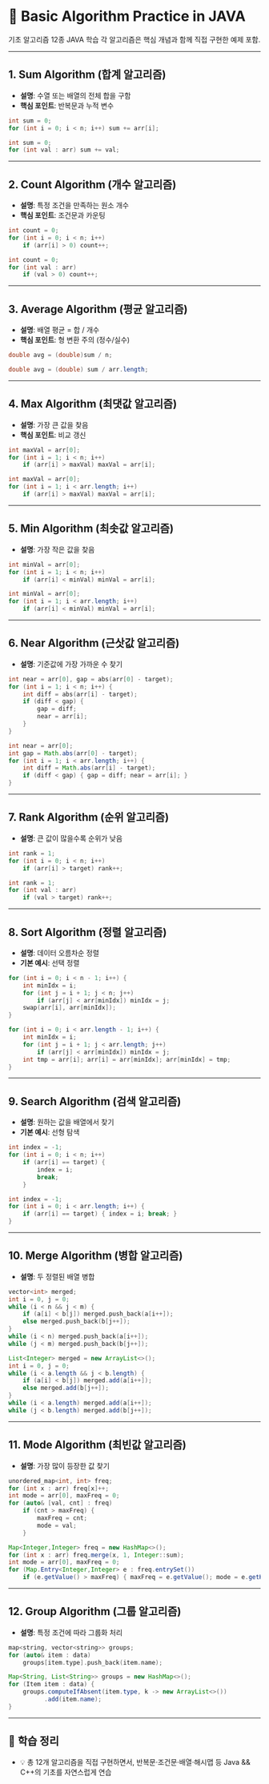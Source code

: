 # 📘 Basic Algorithm Practice in JAVA

기초 알고리즘 12종 JAVA 학습
각 알고리즘은 핵심 개념과 함께 직접 구현한 예제 포함.

---

## 1. Sum Algorithm (합계 알고리즘)

- **설명**: 수열 또는 배열의 전체 합을 구함  
- **핵심 포인트**: 반복문과 누적 변수  

```cpp
int sum = 0;  
for (int i = 0; i < n; i++) sum += arr[i];
```

```java
int sum = 0;
for (int val : arr) sum += val;
```

---

## 2. Count Algorithm (개수 알고리즘)

- **설명**: 특정 조건을 만족하는 원소 개수  
- **핵심 포인트**: 조건문과 카운팅  

```cpp
int count = 0;  
for (int i = 0; i < n; i++)  
    if (arr[i] > 0) count++;
```

```java
int count = 0;
for (int val : arr)
    if (val > 0) count++;

```
---

## 3. Average Algorithm (평균 알고리즘)

- **설명**: 배열 평균 = 합 / 개수  
- **핵심 포인트**: 형 변환 주의 (정수/실수)  

```cpp
double avg = (double)sum / n;
```

```java
double avg = (double) sum / arr.length;
```

---

## 4. Max Algorithm (최댓값 알고리즘)

- **설명**: 가장 큰 값을 찾음  
- **핵심 포인트**: 비교 갱신  

```cpp
int maxVal = arr[0];  
for (int i = 1; i < n; i++)  
    if (arr[i] > maxVal) maxVal = arr[i];
```

```java
int maxVal = arr[0];
for (int i = 1; i < arr.length; i++)
    if (arr[i] > maxVal) maxVal = arr[i];
```

---

## 5. Min Algorithm (최솟값 알고리즘)

- **설명**: 가장 작은 값을 찾음  

```cpp
int minVal = arr[0];  
for (int i = 1; i < n; i++)  
    if (arr[i] < minVal) minVal = arr[i];
```

```java
int minVal = arr[0];
for (int i = 1; i < arr.length; i++)
    if (arr[i] < minVal) minVal = arr[i];
```

---

## 6. Near Algorithm (근삿값 알고리즘)

- **설명**: 기준값에 가장 가까운 수 찾기  

```cpp
int near = arr[0], gap = abs(arr[0] - target);  
for (int i = 1; i < n; i++) {  
    int diff = abs(arr[i] - target);  
    if (diff < gap) {  
        gap = diff;  
        near = arr[i];  
    }  
}
```

```java
int near = arr[0];
int gap = Math.abs(arr[0] - target);
for (int i = 1; i < arr.length; i++) {
    int diff = Math.abs(arr[i] - target);
    if (diff < gap) { gap = diff; near = arr[i]; }
}
```

---

## 7. Rank Algorithm (순위 알고리즘)

- **설명**: 큰 값이 많을수록 순위가 낮음  

```cpp
int rank = 1;  
for (int i = 0; i < n; i++)  
    if (arr[i] > target) rank++;
```

```java
int rank = 1;
for (int val : arr)
    if (val > target) rank++;
```

---

## 8. Sort Algorithm (정렬 알고리즘)

- **설명**: 데이터 오름차순 정렬  
- **기본 예시**: 선택 정렬  

```cpp
for (int i = 0; i < n - 1; i++) {  
    int minIdx = i;  
    for (int j = i + 1; j < n; j++)  
        if (arr[j] < arr[minIdx]) minIdx = j;  
    swap(arr[i], arr[minIdx]);  
}
```

```java
for (int i = 0; i < arr.length - 1; i++) {
    int minIdx = i;
    for (int j = i + 1; j < arr.length; j++)
        if (arr[j] < arr[minIdx]) minIdx = j;
    int tmp = arr[i]; arr[i] = arr[minIdx]; arr[minIdx] = tmp;
}
```

---

## 9. Search Algorithm (검색 알고리즘)

- **설명**: 원하는 값을 배열에서 찾기  
- **기본 예시**: 선형 탐색  

```cpp
int index = -1;  
for (int i = 0; i < n; i++)  
    if (arr[i] == target) {  
        index = i;  
        break;  
    }
```

```java
int index = -1;
for (int i = 0; i < arr.length; i++) {
    if (arr[i] == target) { index = i; break; }
}
```

---

## 10. Merge Algorithm (병합 알고리즘)

- **설명**: 두 정렬된 배열 병합  

```cpp
vector<int> merged;  
int i = 0, j = 0;  
while (i < n && j < m) {  
    if (a[i] < b[j]) merged.push_back(a[i++]);  
    else merged.push_back(b[j++]);  
}  
while (i < n) merged.push_back(a[i++]);  
while (j < m) merged.push_back(b[j++]);
```

```java
List<Integer> merged = new ArrayList<>();
int i = 0, j = 0;
while (i < a.length && j < b.length) {
    if (a[i] < b[j]) merged.add(a[i++]);
    else merged.add(b[j++]);
}
while (i < a.length) merged.add(a[i++]);
while (j < b.length) merged.add(b[j++]);
```
---

## 11. Mode Algorithm (최빈값 알고리즘)

- **설명**: 가장 많이 등장한 값 찾기  

```cpp
unordered_map<int, int> freq;  
for (int x : arr) freq[x]++;  
int mode = arr[0], maxFreq = 0;  
for (auto& [val, cnt] : freq)  
    if (cnt > maxFreq) {  
        maxFreq = cnt;  
        mode = val;  
    }
```

```java
Map<Integer,Integer> freq = new HashMap<>();
for (int x : arr) freq.merge(x, 1, Integer::sum);
int mode = arr[0], maxFreq = 0;
for (Map.Entry<Integer,Integer> e : freq.entrySet())
    if (e.getValue() > maxFreq) { maxFreq = e.getValue(); mode = e.getKey(); }
```

---

## 12. Group Algorithm (그룹 알고리즘)

- **설명**: 특정 조건에 따라 그룹화 처리  

```cpp
map<string, vector<string>> groups;  
for (auto& item : data)  
    groups[item.type].push_back(item.name);
```

```java
Map<String, List<String>> groups = new HashMap<>();
for (Item item : data) {
    groups.computeIfAbsent(item.type, k -> new ArrayList<>())
          .add(item.name);
}
```
---

## 🏁 학습 정리

- 💡 총 12개 알고리즘을 직접 구현하면서, 반복문·조건문·배열·해시맵 등 Java && C++의 기초를 자연스럽게 연습  